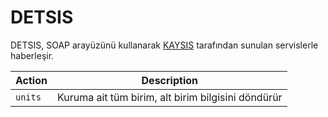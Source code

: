 DETSIS
======

DETSIS, SOAP arayüzünü kullanarak [KAYSIS](https://www.kaysis.gov.tr) tarafından sunulan servislerle haberleşir.

|Action         |Description|
|---------------|-----------|
|`units`        |Kuruma ait tüm birim, alt birim bilgisini döndürür
